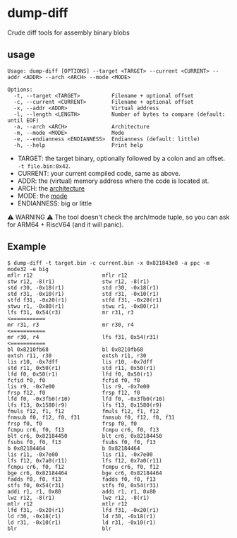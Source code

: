 # dump-diff

Crude diff tools for assembly binary blobs

## usage

```console
Usage: dump-diff [OPTIONS] --target <TARGET> --current <CURRENT> --addr <ADDR> --arch <ARCH> --mode <MODE>

Options:
  -t, --target <TARGET>          Filename + optional offset
  -c, --current <CURRENT>        Filename + optional offset
  -x, --addr <ADDR>              Virtual address
  -l, --length <LENGTH>          Number of bytes to compare (default: until EOF)
  -a, --arch <ARCH>              Architecture
  -m, --mode <MODE>              Mode
  -e, --endianness <ENDIANNESS>  Endianness (default: little)
  -h, --help                     Print help
```

- TARGET: the target binary, optionally followed by a colon and an offset. `-t file.bin:0x42`.
- CURRENT: your current compiled code, same as above.
- ADDR: the (virtual) memory address where the code is located at.
- ARCH: the [architecture](https://docs.rs/capstone/latest/capstone/enum.Arch.html)
- MODE: the [mode](https://docs.rs/capstone/latest/capstone/enum.Mode.html)
- ENDIANNESS: big or little

⚠️ WARNING ⚠️ The tool doesn't check the arch/mode tuple, so you can ask for ARM64 + RiscV64 (and it will panic).

## Example

```console
$ dump-diff -t target.bin -c current.bin -x 0x821843e8 -a ppc -m mode32 -e big
mflr r12                      mflr r12
stw r12, -8(r1)               stw r12, -8(r1)
std r30, -0x18(r1)            std r30, -0x18(r1)
std r31, -0x10(r1)            std r31, -0x10(r1)
stfd f31, -0x20(r1)           stfd f31, -0x20(r1)
stwu r1, -0x80(r1)            stwu r1, -0x80(r1)
lfs f31, 0x54(r3)             mr r31, r3                    <===========
mr r31, r3                    mr r30, r4                    <===========
mr r30, r4                    lfs f31, 0x54(r31)            <===========
bl 0x8210fb68                 bl 0x8210fb68
extsh r11, r30                extsh r11, r30
lis r10, -0x7dff              lis r10, -0x7dff
std r11, 0x50(r1)             std r11, 0x50(r1)
lfd f0, 0x50(r1)              lfd f0, 0x50(r1)
fcfid f0, f0                  fcfid f0, f0
lis r9, -0x7e00               lis r9, -0x7e00
frsp f12, f0                  frsp f12, f0
lfd f0, -0x3fb0(r10)          lfd f0, -0x3fb0(r10)
lfs f13, 0x1580(r9)           lfs f13, 0x1580(r9)
fmuls f12, f1, f12            fmuls f12, f1, f12
fnmsub f0, f12, f0, f31       fnmsub f0, f12, f0, f31
frsp f0, f0                   frsp f0, f0
fcmpu cr6, f0, f13            fcmpu cr6, f0, f13
blt cr6, 0x82184450           blt cr6, 0x82184450
fsubs f0, f0, f13             fsubs f0, f0, f13
b 0x82184464                  b 0x82184464
lis r11, -0x7e00              lis r11, -0x7e00
lfs f12, 0x7a0(r11)           lfs f12, 0x7a0(r11)
fcmpu cr6, f0, f12            fcmpu cr6, f0, f12
bge cr6, 0x82184464           bge cr6, 0x82184464
fadds f0, f0, f13             fadds f0, f0, f13
stfs f0, 0x54(r31)            stfs f0, 0x54(r31)
addi r1, r1, 0x80             addi r1, r1, 0x80
lwz r12, -8(r1)               lwz r12, -8(r1)
mtlr r12                      mtlr r12
lfd f31, -0x20(r1)            lfd f31, -0x20(r1)
ld r30, -0x18(r1)             ld r30, -0x18(r1)
ld r31, -0x10(r1)             ld r31, -0x10(r1)
blr                           blr 
```